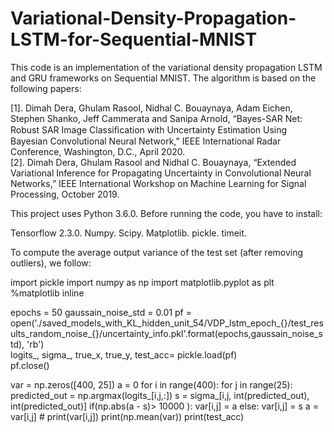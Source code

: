# Variational-Density-Propagation-LSTM-for-Sequential-MNIST
This code is an implementation of the variational density propagation LSTM and GRU frameworks on Sequential MNIST. 
The algorithm is based on the following papers:

[1].	Dimah Dera, Ghulam Rasool, Nidhal C. Bouaynaya, Adam Eichen, Stephen Shanko, Jeff Cammerata and Sanipa Arnold, “Bayes-SAR Net: Robust SAR Image Classiﬁcation with Uncertainty Estimation Using Bayesian Convolutional Neural Network,” IEEE International Radar Conference, Washington, D.C., April 2020.  
[2].	Dimah Dera, Ghulam Rasool and Nidhal C. Bouaynaya, “Extended Variational Inference for Propagating Uncertainty in Convolutional Neural Networks,” IEEE International Workshop on Machine Learning for Signal Processing, October 2019.

This project uses Python 3.6.0. Before running the code, you have to install:

Tensorflow 2.3.0.
Numpy.
Scipy.
Matplotlib.
pickle.
timeit.

To compute the average output variance of the test set (after removing outliers), we follow:

import pickle
import numpy as np
import matplotlib.pyplot as plt
%matplotlib inline

epochs = 50
gaussain_noise_std = 0.01
pf = open('./saved_models_with_KL_hidden_unit_54/VDP_lstm_epoch_{}/test_results_random_noise_{}/uncertainty_info.pkl'.format(epochs,gaussain_noise_std), 'rb')         
logits_, sigma_, true_x, true_y, test_acc= pickle.load(pf)                                                   
pf.close()

 
var = np.zeros([400, 25])
a = 0
for i in range(400):
    for j in range(25):
        predicted_out = np.argmax(logits_[i,j,:])
        s = sigma_[i,j, int(predicted_out), int(predicted_out)]
        if(np.abs(a - s)> 10000 ):
            var[i,j] = a
        else:
            var[i,j] = s
        a = var[i,j]
      #  print(var[i,j])
print(np.mean(var))
print(test_acc)

